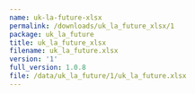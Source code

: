 ```yaml
---
name: uk-la-future-xlsx
permalink: /downloads/uk_la_future_xlsx/1
package: uk_la_future
title: uk_la_future_xlsx
filename: uk_la_future.xlsx
version: '1'
full_version: 1.0.8
file: /data/uk_la_future/1/uk_la_future.xlsx
---
```

